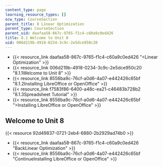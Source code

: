 ```yaml
---
content_type: page
learning_resource_types: []
ocw_type: CourseSection
parent_title: 8 Linear Optimization
parent_type: CourseSection
parent_uid: daafaa58-867c-9765-f1c4-c60a9c0ed426
title: 8.1 Welcome to Unit 8
uid: 006d219b-4918-0234-3c9c-2e5dce950c20
---
```


*   {{< resource_link daafaa58-867c-9765-f1c4-c60a9c0ed426 "\<Linear Optimization" >}}
*   {{< resource_link 006d219b-4918-0234-3c9c-2e5dce950c20 "8.1.1Welcome to Unit 8" >}}
*   {{< resource_link 8556ba9c-76cf-a0d6-4a07-e442426c65bf "8.1.2Installing LibreOffice or OpenOffice" >}}
*   {{< resource_link f7583f86-6400-a48c-ea21-c46483b728b2 "8.1.3Spreadsheet Tutorial" >}}
*   {{< resource_link 8556ba9c-76cf-a0d6-4a07-e442426c65bf "\>Installing LibreOffice or OpenOffice" >}}

Welcome to Unit 8
-----------------

{{< resource 92d49837-0721-2eb4-6880-2b2929ad74b0 >}}

*   {{< resource_link daafaa58-867c-9765-f1c4-c60a9c0ed426 "BackLinear Optimization" >}}
*   {{< resource_link 8556ba9c-76cf-a0d6-4a07-e442426c65bf "ContinueInstalling LibreOffice or OpenOffice" >}}